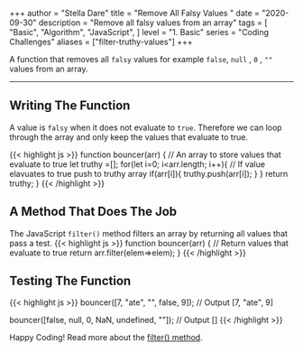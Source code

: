 +++
author = "Stella Dare"
title = "Remove All Falsy Values "
date = "2020-09-30"
description = "Remove all falsy values from an array"
tags = [
    "Basic",
    "Algorithm",
    "JavaScript",
]
level = "1. Basic"
series = "Coding Challenges"
aliases = ["filter-truthy-values"]
+++

A function that removes all `falsy` values for example `false`, `null` , `0` , `""` values from an array.

<!--more-->

---
## Writing The Function
A value is `falsy` when it does not evaluate to `true`. Therefore we can loop through the array
and only keep the values that evaluate to true.

{{< highlight js >}}
function bouncer(arr) {
    // An array to store values that evaluate to true
  let truthy =[];
  for(let i=0; i<arr.length; i++){
      // If value elavuates to true push to truthy array
      if(arr[i]){
          truthy.push(arr[i]);
      }
  }
  return truthy;
}
{{< /highlight >}}

## A Method That Does The Job
The JavaScript `filter()` method filters an array by returning all values that pass a test.
{{< highlight js >}}
function bouncer(arr) {
// Return values that evaluate to true
return arr.filter(elem=>elem);
}
{{< /highlight >}}

## Testing The Function
{{< highlight js >}}
bouncer([7, "ate", "", false, 9]);
// Output 
[7, "ate", 9]

bouncer([false, null, 0, NaN, undefined, ""]);
// Output 
[]
{{< /highlight >}}

Happy Coding! Read more about the [filter() method](https://www.w3schools.com/jsref/jsref_filter.asp).
